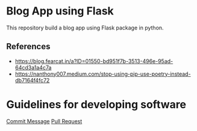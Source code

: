 # Blog App using Flask
This repository build a blog app using Flask package in python.

## References
* https://blog.fearcat.in/a?ID=01550-bd951f7b-3513-496e-95ad-64cd3a1a4c7a
* https://nanthony007.medium.com/stop-using-pip-use-poetry-instead-db7164f4fc72

# Guidelines for developing software
[Commit Message](docs/guidelines/commit_message_guidelines.md)
[Pull Request](docs/guidelines/pull_request_guidelines.md)
